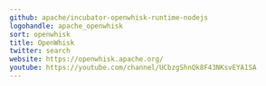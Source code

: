 ```yaml
---
github: apache/incubator-openwhisk-runtime-nodejs
logohandle: apache_openwhisk
sort: openwhisk
title: OpenWhisk
twitter: search
website: https://openwhisk.apache.org/
youtube: https://youtube.com/channel/UCbzgShnQk8F43NKsvEYA1SA
---
```

